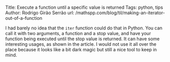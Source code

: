 Title: Execute a function until a specific value is returned
Tags: python, tips
Author: Rodrigo Girão Serrão
url: /mathspp.com/blog/til/making-an-iterator-out-of-a-function

I had barely no idea that the `iter` function could do that in Python. You can call it with two arguments, a function and a stop value, and have your function being executed until the stop value is returned. It can have some interesting usages, as shown in the article. I would not use it all over the place because it looks like a bit dark magic but still a nice tool to keep in mind.
